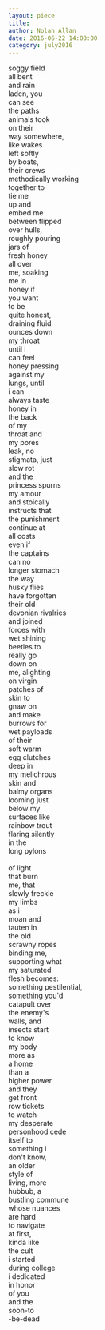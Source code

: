 ```yaml
---
layout: piece
title: 
author: Nolan Allan
date: 2016-06-22 14:00:00
category: july2016
---
```


soggy field<br>
all bent <br>
and rain <br>
laden, you <br>
can see<br>
the paths <br>
animals took <br>
on their <br>
way somewhere,<br>
like wakes <br>
left softly <br>
by boats,<br>
their crews <br>
methodically working<br>
together to <br>
tie me <br>
up and <br>
embed me <br>
between flipped<br>
over hulls,<br>
roughly pouring<br>
jars of<br>
fresh honey<br> 
all over <br>
me, soaking<br>
me in<br>
honey if<br>
you want <br>
to be <br>
quite honest,<br>
draining fluid <br>
ounces down <br>
my throat <br>
until i <br>
can feel <br>
honey pressing <br>
against my <br>
lungs, until <br>
i can <br>
always taste <br>
honey in <br>
the back <br>
of my <br>
throat and<br> 
my pores <br>
leak, no<br>
stigmata, just<br>
slow rot<br>
and the <br>
princess spurns <br>
my amour<br>
and stoically<br> 
instructs that<br>
the punishment <br>
continue at <br>
all costs <br>
even if <br>
the captains<br> 
can no<br>
longer stomach <br>
the way <br>
husky flies <br>
have forgotten <br>
their old <br>
devonian rivalries <br>
and joined <br>
forces with <br>
wet shining<br>
beetles to <br>
really go<br>
down on<br>
me, alighting<br>
on virgin<br>
patches of<br>
skin to<br>
gnaw on<br>
and make <br>
burrows for <br>
wet payloads <br>
of their <br>
soft warm <br>
egg clutches <br>
deep in <br>
my melichrous <br>
skin and <br>
balmy organs <br>
looming just <br>
below my <br>
surfaces like <br>
rainbow trout <br>
flaring silently <br>
in the <br>
long pylons<br>  
of light<br>
that burn <br>
me, that <br>
slowly freckle <br>
my limbs<br>
as i <br>
moan and <br>
tauten in<br>
the old<br>
scrawny ropes <br>
binding me,<br>
supporting what<br>
my saturated  <br>
flesh becomes:<br>
something pestilential,<br>
something you'd <br>
catapult over<br>
the enemy's<br>
walls, and <br>
insects start<br>
to know <br>
my body<br>
more as <br>
a home <br>
than a<br>
higher power<br>
and they<br>
get front<br>
row tickets <br>
to watch <br>
my desperate <br>
personhood cede <br>
itself to<br>
something i<br>
don't know,<br>
an older <br>
style of <br>
living, more <br>
hubbub, a <br>
bustling commune<br>
whose nuances<br>
are hard <br>
to navigate <br>
at first,<br>
kinda like<br>
the cult <br>
i started <br>
during college<br>
i dedicated<br>
in honor <br>
of you<br>
and the<br>
soon-to<br>
-be-dead<br>